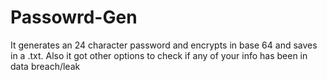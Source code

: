 # Passowrd-Gen
It generates an 24 character password and encrypts in base 64 and saves in a .txt. Also it got other options to check if any of your info has been in data breach/leak
